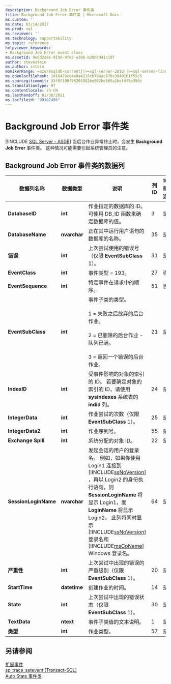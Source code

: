 ```yaml
---
description: Background Job Error 事件类
title: Background Job Error 事件类 | Microsoft Docs
ms.custom: ''
ms.date: 03/14/2017
ms.prod: sql
ms.reviewer: ''
ms.technology: supportability
ms.topic: reference
helpviewer_keywords:
- Background Job Error event class
ms.assetid: 9e6d2a0e-919d-4fe2-a306-b20b8d41c197
author: stevestein
ms.author: sstein
monikerRange: =azuresqldb-current||>=sql-server-2016||>=sql-server-linux-2017||=azuresqldb-mi-current
ms.openlocfilehash: 1d16479ce4a8a4218cb704ac670c30401b1f55c5
ms.sourcegitcommit: 33f0f190f962059826e002be165a2bef4f9e350c
ms.translationtype: HT
ms.contentlocale: zh-CN
ms.lasthandoff: 01/30/2021
ms.locfileid: "99187496"
---
```

# <a name="background-job-error-event-class"></a>Background Job Error 事件类
[!INCLUDE [SQL Server - ASDB](../../includes/applies-to-version/sql-asdb.md)]
  当后台作业异常终止时，会发生 **Background Job Error** 事件类。 这种情况可能需要引起系统管理员的注意。  
  
## <a name="background-job-error-event-class-data-columns"></a>Background Job Error 事件类的数据列  
  
|数据列名称|数据类型|说明|列 ID|可筛选|  
|----------------------|---------------|-----------------|---------------|----------------|  
|**DatabaseID**|**int**|作业指定的数据库的 ID。 可使用 DB_ID 函数来确定数据库的值。|3|是|  
|**DatabaseName**|**nvarchar**|正在其中运行用户语句的数据库的名称。|35|是|  
|**错误**|**int**|上次尝试使用的错误号（仅限 **EventSubClass** 1）。|31|是|  
|**EventClass**|**int**|事件类型 = 193。|27|否|  
|**EventSequence**|**int**|特定事件在请求中的顺序。|51|否|  
|**EventSubClass**|**int**|事件子类的类型。<br /><br /> 1 = 失败之后放弃的后台作业。<br /><br /> 2 = 已删除的后台作业 - 队列已满。<br /><br /> 3 = 返回一个错误的后台作业。|21|是|  
|**IndexID**|**int**|受事件影响的对象的索引的 ID。 若要确定对象的索引的 ID，请使用 **sysindexes** 系统表的 **indid** 列。|24|是|  
|**IntegerData**|**int**|作业尝试的次数（仅限 **EventSubClass** 1）。|25|是|  
|**IntegerData2**|**int**|作业序列号。|55|是|  
|**Exchange Spill**|**int**|系统分配的对象 ID。|22|是|  
|**SessionLoginName**|**nvarchar**|发起会话的用户的登录名。 例如，如果你使用 Login1 连接到 [!INCLUDE[ssNoVersion](../../includes/ssnoversion-md.md)] ，再以 Login2 的身份执行语句，则 **SessionLoginName** 将显示 Login1，而 **LoginName** 将显示 Login2。 此列将同时显示 [!INCLUDE[ssNoVersion](../../includes/ssnoversion-md.md)] 登录名和 [!INCLUDE[msCoName](../../includes/msconame-md.md)] Windows 登录名。|64|是|  
|**严重性**|**int**|上次尝试中出现的错误的严重级别（仅限 **EventSubClass** 1）。|20|是|  
|**StartTime**|**datetime**|创建作业的时间。|14|是|  
|**State**|**int**|上次尝试中出现的错误状态（仅限 **EventSubClass** 1）。|30|是|  
|**TextData**|**ntext**|事件子类值的文本说明。|1|是|  
|**类型**|**int**|作业类型。|57|是|  
  
## <a name="see-also"></a>另请参阅  
 [扩展事件](../../relational-databases/extended-events/extended-events.md)   
 [sp_trace_setevent (Transact-SQL)](../../relational-databases/system-stored-procedures/sp-trace-setevent-transact-sql.md)   
 [Auto Stats 事件类](../../relational-databases/event-classes/auto-stats-event-class.md)  
  
  
